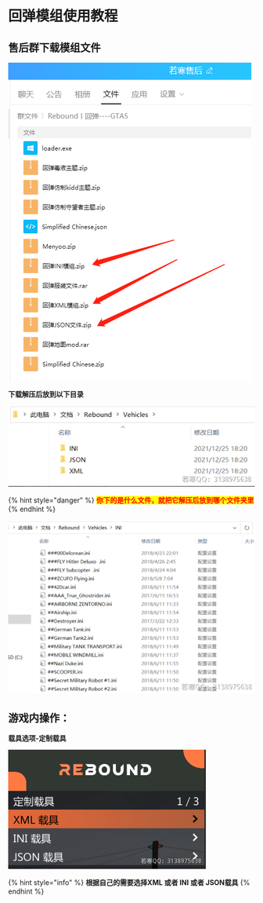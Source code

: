 # 回弹模组使用教程

## **售后群下载模组文件**

![](<../../.gitbook/assets/image (21) (1) (1) (1) (1) (1) (1).png>)

**下载解压后放到以下目录**

![](<../../.gitbook/assets/image (39) (1) (1) (1) (1).png>)

{% hint style="danger" %}
<mark style="color:red;">**你下的是什么文件，就把它解压后放到哪个文件夹里**</mark>
{% endhint %}

![](<../../.gitbook/assets/image (47) (1) (1) (1) (1).png>)

## **游戏内操作：**

**载具选项-定制载具**

![](<../../.gitbook/assets/image (37) (1) (1) (1) (1) (1) (1).png>)

{% hint style="info" %}
**根据自己的需要选择XML 或者 INI 或者 JSON载具**
{% endhint %}
